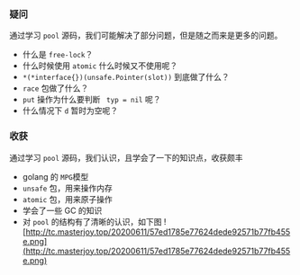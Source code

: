 ### 疑问
通过学习 `pool` 源码，我们可能解决了部分问题，但是随之而来是更多的问题。

* 什么是 `free-lock`？
* 什么时候使用 `atomic` 什么时候又不使用呢？
* `*(*interface{})(unsafe.Pointer(slot))` 到底做了什么？
* `race` 包做了什么？
* `put` 操作为什么要判断 ` typ = nil` 呢？
* 什么情况下 `d` 暂时为空呢？

### 收获
通过学习 `pool` 源码，我们认识，且学会了一下的知识点，收获颇丰

* golang 的 `MPG`模型
* `unsafe` 包，用来操作内存
* `atomic` 包，用来原子操作
* 学会了一些 GC 的知识
* 对 `pool` 的结构有了清晰的认识，如下图
![http://tc.masterjoy.top/20200611/57ed1785e77624dede92571b77fb455e.png](http://tc.masterjoy.top/20200611/57ed1785e77624dede92571b77fb455e.png)